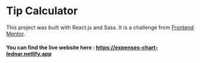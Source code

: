 # Tip Calculator

This project was built with React.js and Sass. It is a challenge from [Frontend Mentor](https://www.frontendmentor.io/challenges/expenses-chart-component-e7yJBUdjwt).

#### You can find the live website here : https://expenses-chart-lednar.netlify.app
